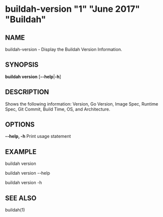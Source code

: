 # buildah-version "1" "June 2017" "Buildah"

## NAME
buildah\-version - Display the Buildah Version Information.

## SYNOPSIS
**buildah version**
[**--help**|**-h**]

## DESCRIPTION
Shows the following information: Version, Go Version, Image Spec, Runtime Spec, Git Commit, Build Time, OS, and Architecture.

## OPTIONS

**--help, -h**
  Print usage statement

## EXAMPLE

buildah version

buildah version --help

buildah version -h

## SEE ALSO
buildah(1)
